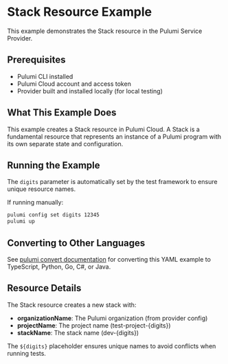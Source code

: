# Stack Resource Example

This example demonstrates the Stack resource in the Pulumi Service Provider.

## Prerequisites

- Pulumi CLI installed
- Pulumi Cloud account and access token
- Provider built and installed locally (for local testing)

## What This Example Does

This example creates a Stack resource in Pulumi Cloud. A Stack is a fundamental resource that represents an instance of a Pulumi program with its own separate state and configuration.

## Running the Example

The `digits` parameter is automatically set by the test framework to ensure unique resource names.

If running manually:

```bash
pulumi config set digits 12345
pulumi up
```

## Converting to Other Languages

See [pulumi convert documentation](https://www.pulumi.com/docs/iac/cli/commands/pulumi_convert/) for converting this YAML example to TypeScript, Python, Go, C#, or Java.

## Resource Details

The Stack resource creates a new stack with:
- **organizationName**: The Pulumi organization (from provider config)
- **projectName**: The project name (test-project-{digits})
- **stackName**: The stack name (dev-{digits})

The `${digits}` placeholder ensures unique names to avoid conflicts when running tests.
